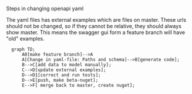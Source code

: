 Steps in changing openapi yaml 

The yaml files has external examples which are files on master. These urls should not be changed, so if they cannot be relative, they should always show master. This means the swagger gui form a feature branch will have "old" examples. 
```mermaid      
  graph TD;
      A0[make feature branch]-->A
      A[Change in yaml-file: Paths and schema]-->B[generate code];
      B-->C[add data to model manually];
      C-->D[update external examples];
      D-->D1[correct and run tests];
      D-->E[push, make beta-nuget];
      E-->F[ merge back to master, create nuget];
```
